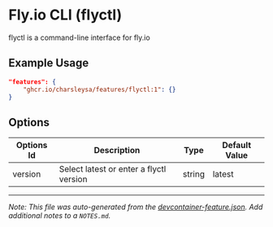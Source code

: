 
# Fly.io CLI (flyctl)

flyctl is a command-line interface for fly.io

## Example Usage

```json
"features": {
    "ghcr.io/charsleysa/features/flyctl:1": {}
}
```

## Options

| Options Id | Description | Type | Default Value |
|-----|-----|-----|-----|
| version | Select latest or enter a flyctl version | string | latest |



---

_Note: This file was auto-generated from the [devcontainer-feature.json](devcontainer-feature.json).  Add additional notes to a `NOTES.md`._
